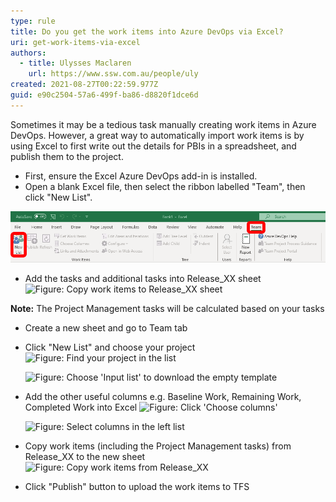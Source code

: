 ```yaml
---
type: rule
title: Do you get the work items into Azure DevOps via Excel?
uri: get-work-items-via-excel
authors:
  - title: Ulysses Maclaren
    url: https://www.ssw.com.au/people/uly
created: 2021-08-27T00:22:59.977Z
guid: e90c2504-57a6-499f-ba86-d8820f1dce6d
---
```

Sometimes it may be a tedious task manually creating work items in Azure DevOps. However, a great way to automatically import work items is by using Excel to first write out the details for PBIs in a spreadsheet, and publish them to the project. 

<!--endintro-->

* First, ensure the Excel Azure DevOps add-in is installed. 
* Open a blank Excel file, then select the ribbon labelled "Team", then click "New List".

![Figure: The Azure DevOps "Team" ribbon on Excel](team-ribbon-labelled.png)

* Add the tasks and additional tasks into Release_XX sheet
  ![Figure: Copy work items to Release_XX sheet](ExcelReleaseSheet.jpeg)

**Note:** The Project Management tasks will be calculated based on your tasks

* Create a new sheet and go to Team tab
* Click "New List" and choose your project
  ![Figure: Find your project in the list](ExcelFindProject.jpeg)

  ![Figure: Choose 'Input list' to download the empty template](ExcelInputList.jpeg)
* Add the other useful columns e.g. Baseline Work, Remaining Work, Completed Work into Excel
  ![Figure: Click 'Choose columns'](ExcelChooseColumnsButton.jpeg)

  ![Figure: Select columns in the left list](ExcelChooseColumnsList.jpeg)
* Copy work items (including the Project Management tasks) from Release_XX to the new sheet
  ![Figure: Copy work items from Release_XX](ExcelWorkItems.jpeg)
* Click "Publish" button to upload the work items to TFS